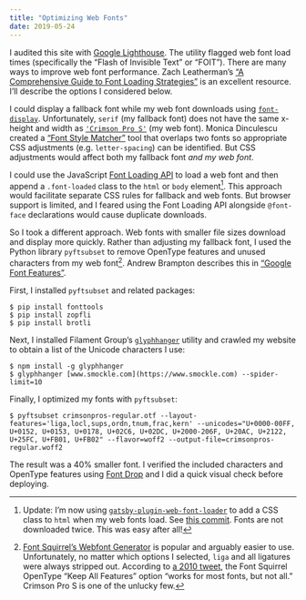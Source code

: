 ```yaml
---
title: "Optimizing Web Fonts"
date: 2019-05-24
---
```


I audited this site with [Google Lighthouse][lighthouse]. The utility flagged web font load times (specifically the “Flash of Invisible Text” or “FOIT”). There are many ways to improve web font performance. Zach Leatherman’s [“A Comprehensive Guide to Font Loading Strategies”][comprehensive] is an excellent resource. I’ll describe the options I considered below.

<!--more-->

I could display a fallback font while my web font downloads using [`font-display`][fontdisplay]. Unfortunately, `serif` (my fallback font) does not have the same x-height and width as [`'Crimson Pro S'`][crimsonpros] (my web font). Monica Dinculescu created a [“Font Style Matcher”][fsm] tool that overlaps two fonts so appropriate CSS adjustments (e.g. `letter-spacing`) can be identified. But CSS adjustments would affect both my fallback font _and my web font_.

I could use the JavaScript [Font Loading API][fontapi] to load a web font and then append a `.font-loaded` class to the `html` or `body` element[^2]. This approach would facilitate separate CSS rules for fallback and web fonts. But browser support is limited, and I feared using the Font Loading API alongside `@font-face` declarations would cause duplicate downloads.

So I took a different approach. Web fonts with smaller file sizes download and display more quickly. Rather than adjusting my fallback font, I used the Python library `pyftsubset` to remove OpenType features and unused characters from my web font[^1]. Andrew Brampton describes this in [“Google Font Features”][bramp].

First, I installed `pyftsubset` and related packages:

    $ pip install fonttools
    $ pip install zopfli
    $ pip install brotli

Next, I installed Filament Group’s [`glyphhanger`][glyphhanger] utility and crawled my website to obtain a list of the Unicode characters I use:

    $ npm install -g glyphhanger
    $ glyphhanger [www.smockle.com](https://www.smockle.com) --spider-limit=10

Finally, I optimized my fonts with `pyftsubset`:

    $ pyftsubset crimsonpros-regular.otf --layout-features='liga,locl,sups,ordn,tnum,frac,kern' --unicodes="U+0000-00FF, U+0152, U+0153, U+0178, U+02C6, U+02DC, U+2000-206F, U+20AC, U+2122, U+25FC, U+FB01, U+FB02" --flavor=woff2 --output-file=crimsonpros-regular.woff2

The result was a 40% smaller font. I verified the included characters and OpenType features using [Font Drop][fontdrop] and I did a quick visual check before deploying.

[^1]: [Font Squirrel’s Webfont Generator][fontsquirrel] is popular and arguably easier to use. Unfortunately, no matter which options I selected, `liga` and all ligatures were always stripped out. According to [a 2010 tweet][tweet], the Font Squirrel OpenType “Keep All Features” option “works for most fonts, but not all.” Crimson Pro S is one of the unlucky few.

[^2]: Update: I’m now using [`gatsby-plugin-web-font-loader`][gatsbyplugin] to add a CSS class to `html` when my web fonts load. See [this commit][commit]. Fonts are not downloaded twice. This was easy after all!

[comprehensive]: https://www.zachleat.com/web/comprehensive-webfonts/
[lighthouse]: https://developers.google.com/web/tools/lighthouse/#devtools
[fontdisplay]: https://developer.mozilla.org/en-US/docs/Web/CSS/@font-face/font-display
[crimsonpros]: https://github.com/skosch/CrimsonProS
[fsm]: https://meowni.ca/font-style-matcher/
[fontapi]: https://developer.mozilla.org/en-US/docs/Web/API/FontFace/FontFace
[bramp]: https://blog.bramp.net/post/2018/01/21/google-font-features/
[glyphhanger]: https://github.com/filamentgroup/glyphhanger
[fontdrop]: https://fontdrop.info
[fontsquirrel]: https://www.fontsquirrel.com/tools/webfont-generator
[tweet]: https://twitter.com/FontSquirrel/status/14854008143
[gatsbyplugin]: https://www.gatsbyjs.org/packages/gatsby-plugin-web-font-loader/
[commit]: https://github.com/smockle/smockle.com/commit/7efeff6f76e65c57711f31d63ac191b35c64cedf